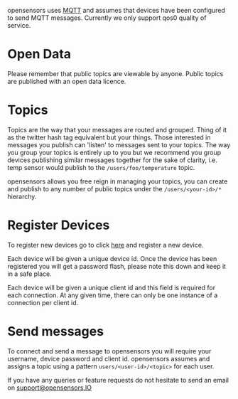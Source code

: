 
opensensors uses [MQTT](http://mqtt.org/) and assumes that devices
have been configured to send MQTT messages. Currently we only support qos0 quality of service.

# Open Data
Please remember that public topics are viewable by anyone. Public
topics are published with an open data licence.

# Topics

Topics are the way that your messages are routed and grouped. Thing of
it as the twitter hash tag equivalent but your things. Those interested in
messages you publish can 'listen' to messages sent to your topics. The way you group
your topics is entirely up to you but we recommend you group devices
publishing similar messages together for the sake of clarity, i.e. temp sensor would publish
to the `/users/foo/temperature` topic.

opensensors allows you free reign in managing your topics, you can
create and publish to any number of public topics under the
`/users/<your-id>/*` hierarchy.


# Register Devices

To register new devices go to click [here](/devices) and register a
new device.

Each device will be given a unique device id. Once the device has been
registered you will get a password flash, please note this down and keep
it in a safe place.

Each device will be given a unique client id and this field is required for
each connection. At any given time, there can only be one instance of a connection per client id.

# Send messages

To connect and send a message to opensensors you will require your username,
device password and client id. opensensors assumes and assigns a topic using a pattern `users/<user-id>/<topic>` for each user.

If you have any queries or feature requests do not hesitate to send an
email on support@opensensors.IO

